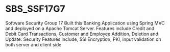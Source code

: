 # SBS_SSF17G7
Software Security Group 17
Built this Banking Application using Spring MVC and deployed on a Apache Tomcat Server.
Features include Credit and Debit Card Transactions, Customer and Employee Addition, Deletion and Update.
Security Features include, SSl Encryption, PKI, input validation on both server and client side
